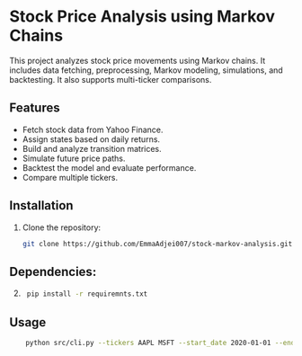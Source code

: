 # Stock Price Analysis using Markov Chains

This project analyzes stock price movements using Markov chains. It includes data fetching, preprocessing, Markov modeling, simulations, and backtesting. It also supports multi-ticker comparisons.

## Features
- Fetch stock data from Yahoo Finance.
- Assign states based on daily returns.
- Build and analyze transition matrices.
- Simulate future price paths.
- Backtest the model and evaluate performance.
- Compare multiple tickers.

## Installation
1. Clone the repository:
   ```bash
   git clone https://github.com/EmmaAdjei007/stock-markov-analysis.git

## Dependencies:
2. ```bash
    pip install -r requiremnts.txt

## Usage
```bash
    python src/cli.py --tickers AAPL MSFT --start_date 2020-01-01 --end_date 2023-01-01


